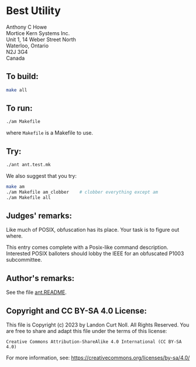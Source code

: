 # Best Utility

Anthony C Howe  
Mortice Kern Systems Inc.  
Unit 1, 14 Weber Street North  
Waterloo, Ontario  
N2J 3G4  
Canada  

## To build:

```sh
make all
```

## To run:

```sh
./am Makefile
```

where `Makefile` is a Makefile to use.


## Try:

```sh
./ant ant.test.mk
```

We also suggest that you try:

```sh
make am
./am Makefile am_clobber	# clobber everything except am
./am Makefile all
```


## Judges' remarks:


Like much of POSIX, obfuscation has its place.  Your task is to
figure out where.

This entry comes complete with a Posix-like command description.
Interested POSIX balloters should lobby the IEEE for an obfuscated 
P1003 subcommittee.


## Author's remarks:

See the file [ant.README](ant.README).

## Copyright and CC BY-SA 4.0 License:

This file is Copyright (c) 2023 by Landon Curt Noll.  All Rights Reserved.
You are free to share and adapt this file under the terms of this license:

    Creative Commons Attribution-ShareAlike 4.0 International (CC BY-SA 4.0)

For more information, see: https://creativecommons.org/licenses/by-sa/4.0/
